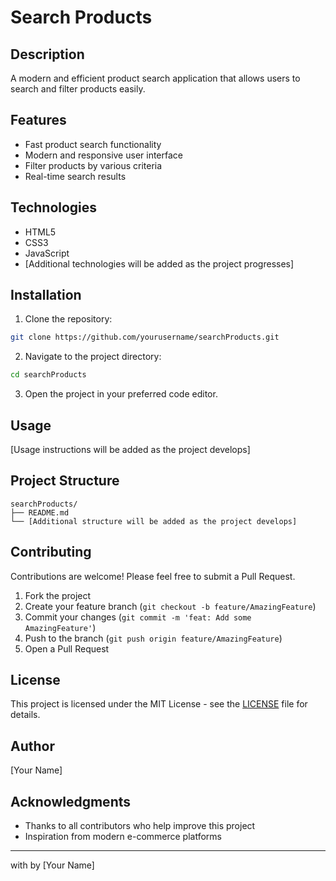 # Search Products

## Description
A modern and efficient product search application that allows users to search and filter products easily.

## Features
- Fast product search functionality
- Modern and responsive user interface
- Filter products by various criteria
- Real-time search results

## Technologies
- HTML5
- CSS3
- JavaScript
- [Additional technologies will be added as the project progresses]

## Installation

1. Clone the repository:
```bash
git clone https://github.com/yourusername/searchProducts.git
```

2. Navigate to the project directory:
```bash
cd searchProducts
```

3. Open the project in your preferred code editor.

## Usage
[Usage instructions will be added as the project develops]

## Project Structure
```
searchProducts/
├── README.md
└── [Additional structure will be added as the project develops]
```

## Contributing
Contributions are welcome! Please feel free to submit a Pull Request.

1. Fork the project
2. Create your feature branch (`git checkout -b feature/AmazingFeature`)
3. Commit your changes (`git commit -m 'feat: Add some AmazingFeature'`)
4. Push to the branch (`git push origin feature/AmazingFeature`)
5. Open a Pull Request

## License
This project is licensed under the MIT License - see the [LICENSE](LICENSE) file for details.

## Author
[Your Name]

## Acknowledgments
- Thanks to all contributors who help improve this project
- Inspiration from modern e-commerce platforms

---
 with  by [Your Name]